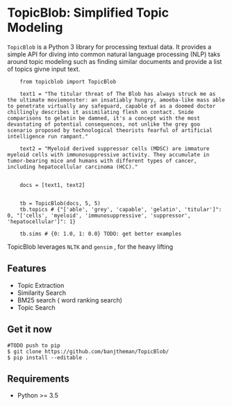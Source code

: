
TopicBlob: Simplified Topic Modeling
====================================


`TopicBlob` is a Python 3 library for processing textual data. It provides a simple API for diving into common natural language processing (NLP) taks around topic modeling such as finding similar documents and provide a list of topics givne input text.


```
    from topicblob import TopicBlob
  
    text1 = "The titular threat of The Blob has always struck me as the ultimate moviemonster: an insatiably hungry, amoeba-like mass able to penetrate virtually any safeguard, capable of as a doomed doctor chillingly describes it assimilating flesh on contact. Snide comparisons to gelatin be damned, it's a concept with the most devastating of potential consequences, not unlike the grey goo scenario proposed by technological theorists fearful of artificial intelligence run rampant."

    text2 = "Myeloid derived suppressor cells (MDSC) are immature myeloid cells with immunosuppressive activity. They accumulate in tumor-bearing mice and humans with different types of cancer, including hepatocellular carcinoma (HCC)."
    
    
    docs = [text1, text2]
    
    
    tb = TopicBlob(docs, 5, 5)
    tb.topics # {"['able', 'grey', 'capable', 'gelatin', 'titular']": 0, "['cells', 'myeloid', 'immunosuppressive', 'suppressor', 'hepatocellular']": 1}
    
    tb.sims # {0: 1.0, 1: 0.0} TODO: get better examples
  ```  

TopicBlob leverages  `NLTK` and `gensim` , for the heavy lifting

Features
--------

- Topic Extraction
- Similarity Search
- BM25 search ( word ranking search)
- Topic Search

Get it now
----------
    #TODO push to pip
    $ git clone https://github.com/banjtheman/TopicBlob/
    $ pip install --editable . 

Requirements
------------

- Python  >= 3.5


